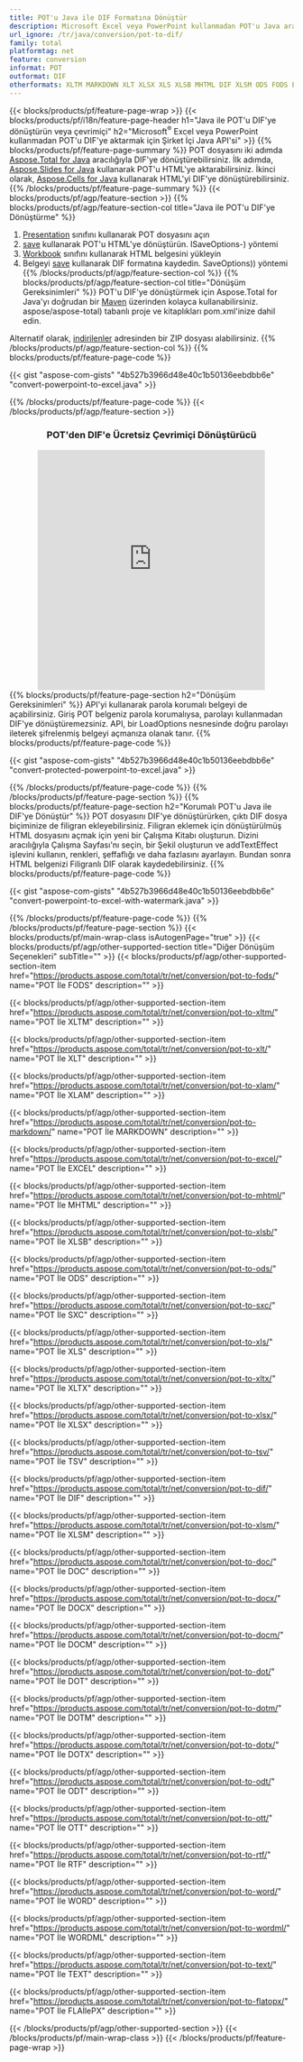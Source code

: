 ```yaml
---
title: POT'u Java ile DIF Formatına Dönüştür
description: Microsoft Excel veya PowerPoint kullanmadan POT'u Java aracılığıyla DIF formatına dönüştürün veya çevrimiçi. Kodu entegre etmeden önce ücretsiz POT'den CSV'e çevrimiçi dönüştürücüyü hızlı bir şekilde test edin. veya ücretsiz Çevrimiçi Dönüştürücü ile
url_ignore: /tr/java/conversion/pot-to-dif/
family: total
platformtag: net
feature: conversion
informat: POT
outformat: DIF
otherformats: XLTM MARKDOWN XLT XLSX XLS XLSB MHTML DIF XLSM ODS FODS EXCEL XLAM TSV SXC XLTX DOC DOCX DOCM DOT DOTM DOTX ODT OTT RTF WORD WORDML TEXT FLATOPX
---
```

{{< blocks/products/pf/feature-page-wrap >}}
{{< blocks/products/pf/i18n/feature-page-header h1="Java ile POT'u DIF'ye dönüştürün veya çevrimiçi" h2="Microsoft<sup>&reg;</sup> Excel veya PowerPoint kullanmadan POT'u DIF'ye aktarmak için Şirket İçi Java API'si" >}}
{{% blocks/products/pf/feature-page-summary %}}
POT dosyasını iki adımda [Aspose.Total for Java](https://products.aspose.com/total/java/) aracılığıyla DIF'ye dönüştürebilirsiniz. İlk adımda, [Aspose.Slides for Java](https://products.aspose.com/slides/java/) kullanarak POT'u HTML'ye aktarabilirsiniz. İkinci olarak, [Aspose.Cells for Java](https://products.aspose.com/cells/java/) kullanarak HTML'yi DIF'ye dönüştürebilirsiniz.
{{% /blocks/products/pf/feature-page-summary  %}}
{{< blocks/products/pf/agp/feature-section >}}
{{% blocks/products/pf/agp/feature-section-col title="Java ile POT'u DIF'ye Dönüştürme" %}}
1. [Presentation](https://reference.aspose.com/slides/java/com.aspose.slides/Presentation) sınıfını kullanarak POT dosyasını açın
2. [save](https://reference.aspose.com/slides/java/com.aspose.slides/Presentation#save-java.lang.String-int-com.aspose.slides) kullanarak POT'u HTML'ye dönüştürün. ISaveOptions-) yöntemi
3. [Workbook](https://reference.aspose.com/cells/java/com.aspose.cells/Workbook) sınıfını kullanarak HTML belgesini yükleyin
4. Belgeyi [save](https://reference.aspose.com/cells/java/com.aspose.cells/workbook#save(java.lang.String,%20com.aspose.cells)) kullanarak DIF formatına kaydedin. SaveOptions)) yöntemi
{{% /blocks/products/pf/agp/feature-section-col %}}
{{% blocks/products/pf/agp/feature-section-col title="Dönüşüm Gereksinimleri" %}}
POT'u DIF'ye dönüştürmek için Aspose.Total for Java'yı doğrudan bir [Maven](https://repository.aspose.com/webapp/#/artifacts/browse/tree/General/repo/com/) üzerinden kolayca kullanabilirsiniz. aspose/aspose-total) tabanlı proje ve kitaplıkları pom.xml'inize dahil edin.

Alternatif olarak, [indirilenler](https://releases.aspose.com/total/java) adresinden bir ZIP dosyası alabilirsiniz.
{{% /blocks/products/pf/agp/feature-section-col %}}
{{% blocks/products/pf/feature-page-code %}}

{{< gist "aspose-com-gists" "4b527b3966d48e40c1b50136eebdbb6e" "convert-powerpoint-to-excel.java" >}}


{{% /blocks/products/pf/feature-page-code %}}
{{< /blocks/products/pf/agp/feature-section >}}
<div class="container-fluid agp-content bg-white aboutfile box-1 vh100 section nopbtm">
<div class=container>
<div class=row>
<div class="demobox tc col-md-12 padding-0" align="center">

<h3>POT'den DIF'e Ücretsiz Çevrimiçi Dönüştürücü</h3>

<iframe style="border: none; height: 426px;" scrolling="no" src="https://total-conversion-app-65z5r2lp.qa.k8s.dynabic.com/?to=dif&from=pot" id="child-iframe" width="80%"></iframe>

</div></div>
</div></div>
{{% blocks/products/pf/feature-page-section  h2="Dönüşüm Gereksinimleri" %}}
API'yi kullanarak parola korumalı belgeyi de açabilirsiniz. Giriş POT belgeniz parola korumalıysa, parolayı kullanmadan DIF'ye dönüştüremezsiniz. API, bir LoadOptions nesnesinde doğru parolayı ileterek şifrelenmiş belgeyi açmanıza olanak tanır.  
{{% blocks/products/pf/feature-page-code %}}

{{< gist "aspose-com-gists" "4b527b3966d48e40c1b50136eebdbb6e" "convert-protected-powerpoint-to-excel.java" >}}

{{% /blocks/products/pf/feature-page-code  %}}
{{% /blocks/products/pf/feature-page-section %}}
{{% blocks/products/pf/feature-page-section  h2="Korumalı POT'u Java ile DIF'ye Dönüştür" %}}
POT dosyasını DIF'ye dönüştürürken, çıktı DIF dosya biçiminize de filigran ekleyebilirsiniz. Filigran eklemek için dönüştürülmüş HTML dosyasını açmak için yeni bir Çalışma Kitabı oluşturun. Dizini aracılığıyla Çalışma Sayfası'nı seçin, bir Şekil oluşturun ve addTextEffect işlevini kullanın, renkleri, şeffaflığı ve daha fazlasını ayarlayın. Bundan sonra HTML belgenizi Filigranlı DIF olarak kaydedebilirsiniz. 
{{% blocks/products/pf/feature-page-code %}}

{{< gist "aspose-com-gists" "4b527b3966d48e40c1b50136eebdbb6e" "convert-powerpoint-to-excel-with-watermark.java" >}}

{{% /blocks/products/pf/feature-page-code  %}}
{{% /blocks/products/pf/feature-page-section %}}
{{< blocks/products/pf/main-wrap-class isAutogenPage="true" >}}
{{< blocks/products/pf/agp/other-supported-section title="Diğer Dönüşüm Seçenekleri" subTitle="" >}}
{{< blocks/products/pf/agp/other-supported-section-item href="https://products.aspose.com/total/tr/net/conversion/pot-to-fods/" name="POT İle FODS" description="" >}}

{{< blocks/products/pf/agp/other-supported-section-item href="https://products.aspose.com/total/tr/net/conversion/pot-to-xltm/" name="POT İle XLTM" description="" >}}

{{< blocks/products/pf/agp/other-supported-section-item href="https://products.aspose.com/total/tr/net/conversion/pot-to-xlt/" name="POT İle XLT" description="" >}}

{{< blocks/products/pf/agp/other-supported-section-item href="https://products.aspose.com/total/tr/net/conversion/pot-to-xlam/" name="POT İle XLAM" description="" >}}

{{< blocks/products/pf/agp/other-supported-section-item href="https://products.aspose.com/total/tr/net/conversion/pot-to-markdown/" name="POT İle MARKDOWN" description="" >}}

{{< blocks/products/pf/agp/other-supported-section-item href="https://products.aspose.com/total/tr/net/conversion/pot-to-excel/" name="POT İle EXCEL" description="" >}}

{{< blocks/products/pf/agp/other-supported-section-item href="https://products.aspose.com/total/tr/net/conversion/pot-to-mhtml/" name="POT İle MHTML" description="" >}}

{{< blocks/products/pf/agp/other-supported-section-item href="https://products.aspose.com/total/tr/net/conversion/pot-to-xlsb/" name="POT İle XLSB" description="" >}}

{{< blocks/products/pf/agp/other-supported-section-item href="https://products.aspose.com/total/tr/net/conversion/pot-to-ods/" name="POT İle ODS" description="" >}}

{{< blocks/products/pf/agp/other-supported-section-item href="https://products.aspose.com/total/tr/net/conversion/pot-to-sxc/" name="POT İle SXC" description="" >}}

{{< blocks/products/pf/agp/other-supported-section-item href="https://products.aspose.com/total/tr/net/conversion/pot-to-xls/" name="POT İle XLS" description="" >}}

{{< blocks/products/pf/agp/other-supported-section-item href="https://products.aspose.com/total/tr/net/conversion/pot-to-xltx/" name="POT İle XLTX" description="" >}}

{{< blocks/products/pf/agp/other-supported-section-item href="https://products.aspose.com/total/tr/net/conversion/pot-to-xlsx/" name="POT İle XLSX" description="" >}}

{{< blocks/products/pf/agp/other-supported-section-item href="https://products.aspose.com/total/tr/net/conversion/pot-to-tsv/" name="POT İle TSV" description="" >}}

{{< blocks/products/pf/agp/other-supported-section-item href="https://products.aspose.com/total/tr/net/conversion/pot-to-dif/" name="POT İle DIF" description="" >}}

{{< blocks/products/pf/agp/other-supported-section-item href="https://products.aspose.com/total/tr/net/conversion/pot-to-xlsm/" name="POT İle XLSM" description="" >}}

{{< blocks/products/pf/agp/other-supported-section-item href="https://products.aspose.com/total/tr/net/conversion/pot-to-doc/" name="POT İle DOC" description="" >}}

{{< blocks/products/pf/agp/other-supported-section-item href="https://products.aspose.com/total/tr/net/conversion/pot-to-docx/" name="POT İle DOCX" description="" >}}

{{< blocks/products/pf/agp/other-supported-section-item href="https://products.aspose.com/total/tr/net/conversion/pot-to-docm/" name="POT İle DOCM" description="" >}}

{{< blocks/products/pf/agp/other-supported-section-item href="https://products.aspose.com/total/tr/net/conversion/pot-to-dot/" name="POT İle DOT" description="" >}}

{{< blocks/products/pf/agp/other-supported-section-item href="https://products.aspose.com/total/tr/net/conversion/pot-to-dotm/" name="POT İle DOTM" description="" >}}

{{< blocks/products/pf/agp/other-supported-section-item href="https://products.aspose.com/total/tr/net/conversion/pot-to-dotx/" name="POT İle DOTX" description="" >}}

{{< blocks/products/pf/agp/other-supported-section-item href="https://products.aspose.com/total/tr/net/conversion/pot-to-odt/" name="POT İle ODT" description="" >}}

{{< blocks/products/pf/agp/other-supported-section-item href="https://products.aspose.com/total/tr/net/conversion/pot-to-ott/" name="POT İle OTT" description="" >}}

{{< blocks/products/pf/agp/other-supported-section-item href="https://products.aspose.com/total/tr/net/conversion/pot-to-rtf/" name="POT İle RTF" description="" >}}

{{< blocks/products/pf/agp/other-supported-section-item href="https://products.aspose.com/total/tr/net/conversion/pot-to-word/" name="POT İle WORD" description="" >}}

{{< blocks/products/pf/agp/other-supported-section-item href="https://products.aspose.com/total/tr/net/conversion/pot-to-wordml/" name="POT İle WORDML" description="" >}}

{{< blocks/products/pf/agp/other-supported-section-item href="https://products.aspose.com/total/tr/net/conversion/pot-to-text/" name="POT İle TEXT" description="" >}}

{{< blocks/products/pf/agp/other-supported-section-item href="https://products.aspose.com/total/tr/net/conversion/pot-to-flatopx/" name="POT İle FLAİlePX" description="" >}}


{{< /blocks/products/pf/agp/other-supported-section >}}
{{< /blocks/products/pf/main-wrap-class >}}
{{< /blocks/products/pf/feature-page-wrap >}}